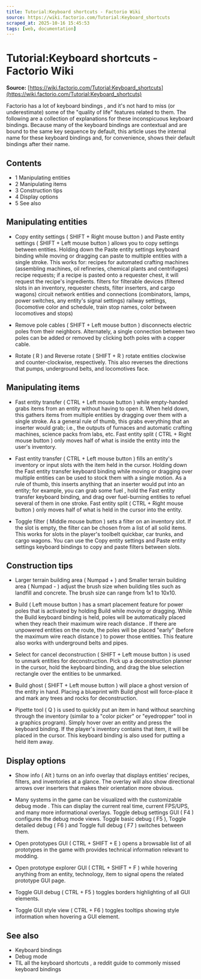 ```yaml
---
title: Tutorial:Keyboard shortcuts - Factorio Wiki
source: https://wiki.factorio.com/Tutorial:Keyboard_shortcuts
scraped_at: 2025-10-16 15:45:53
tags: [web, documentation]
---
```


# Tutorial:Keyboard shortcuts - Factorio Wiki

**Source:** [https://wiki.factorio.com/Tutorial:Keyboard_shortcuts](https://wiki.factorio.com/Tutorial:Keyboard_shortcuts)

Factorio has a lot of keyboard bindings , and it's not hard to miss (or underestimate) some of the "quality of life" features related to them.  The following are a collection of explanations for these inconspicuous keyboard bindings.  Because many of the keyboard bindings are contextual and are bound to the same key sequence by default, this article uses the internal name for these keyboard bindings and, for convenience, shows their default bindings after their name.

## Contents

- 1 Manipulating entities
- 2 Manipulating items
- 3 Construction tips
- 4 Display options
- 5 See also

## Manipulating entities

- Copy entity settings ( SHIFT + Right mouse button ) and Paste entity settings ( SHIFT + Left mouse button ) allows you to copy settings between entities.  Holding down the Paste entity settings keyboard binding while moving or dragging can paste to multiple entities with a single stroke.  This works for: recipes for automated crafting machines (assembling machines, oil refineries, chemical plants and centrifuges) recipe requests; if a recipe is pasted onto a requester chest, it will request the recipe's ingredients. filters for filterable devices (filtered slots in an inventory, requester chests, filter inserters, and cargo wagons) circuit network entities and connections (combinators, lamps, power switches, any entity's signal settings) railway settings, (locomotive color and schedule, train stop names, color between locomotives and stops)

- Remove pole cables ( SHIFT + Left mouse button ) disconnects electric poles from their neighbors.  Alternately, a single connection between two poles can be added or removed by clicking both poles with a copper cable.

- Rotate ( R ) and Reverse rotate ( SHIFT + R ) rotate entities clockwise and counter-clockwise, respectively.  This also reverses the directions that pumps, underground belts, and locomotives face.

## Manipulating items

- Fast entity transfer ( CTRL + Left mouse button ) while empty-handed grabs items from an entity without having to open it.  When held down, this gathers items from multiple entities by dragging over them with a single stroke.  As a general rule of thumb, this grabs everything that an inserter would grab; i.e., the outputs of furnaces and automatic crafting machines, science packs from labs, etc. Fast entity split ( CTRL + Right mouse button ) only moves half of what is inside the entity into the user's inventory.

- Fast entity transfer ( CTRL + Left mouse button ) fills an entity's inventory or input slots with the item held in the cursor.  Holding down the Fast entity transfer keyboard binding while moving or dragging over multiple entities can be used to stock them with a single motion.  As a rule of thumb, this inserts anything that an inserter would put into an entity; for example, you can grab some fuel , hold the Fast entity transfer keyboard binding, and drag over fuel-burning entities to refuel several of them in one stroke. Fast entity split ( CTRL + Right mouse button ) only moves half of what is held in the cursor into the entity.

- Toggle filter ( Middle mouse button ) sets a filter on an inventory slot.  If the slot is empty, the filter can be chosen from a list of all solid items.  This works for slots in the player's toolbelt quickbar, car trunks, and cargo wagons.  You can use the Copy entity settings and Paste entity settings keyboard bindings to copy and paste filters between slots.

## Construction tips

- Larger terrain building area ( Numpad + ) and Smaller terrain building area ( Numpad - ) adjust the brush size when building tiles such as landfill and concrete.  The brush size can range from 1x1 to 10x10.

- Build ( Left mouse button ) has a smart placement feature for power poles that is activated by holding Build while moving or dragging.  While the Build keyboard binding is held, poles will be automatically placed when they reach their maximum wire reach distance .  If there are unpowered entities on the route, the poles will be placed "early" (before the maximum wire reach distance ) to power those entities. This feature also works with underground belts and pipes.

- Select for cancel deconstruction ( SHIFT + Left mouse button ) is used to unmark entities for deconstruction.  Pick up a deconstruction planner in the cursor, hold the keyboard binding, and drag the blue selection rectangle over the entities to be unmarked.

- Build ghost ( SHIFT + Left mouse button ) will place a ghost version of the entity in hand. Placing a blueprint with Build ghost will force-place it and mark any trees and rocks for deconstruction.

- Pipette tool ( Q ) is used to quickly put an item in hand without searching through the inventory (similar to a "color picker" or "eyedropper" tool in a graphics program).  Simply hover over an entity and press the keyboard binding.  If the player's inventory contains that item, it will be placed in the cursor.  This keyboard binding is also used for putting a held item away.

## Display options

- Show info ( Alt ) turns on an info overlay that displays entities' recipes, filters, and inventories at a glance.  The overlay will also show directional arrows over inserters that makes their orientation more obvious.

- Many systems in the game can be visualized with the customizable debug mode .  This can display the current real time, current FPS/UPS, and many more informational overlays. Toggle debug settings GUI ( F4 ) configures the debug mode views. Toggle basic debug ( F5 ), Toggle detailed debug ( F6 ) and Toggle full debug ( F7 ) switches between them.
- Open prototypes GUI ( CTRL + SHIFT + E ) opens a browsable list of all prototypes in the game with provides technical information relevant to modding.
- Open prototype explorer GUI ( CTRL + SHIFT + F ) while hovering anything from an entity, technology, item to signal opens the related prototype GUI page.
- Toggle GUI debug ( CTRL + F5 ) toggles borders highlighting of all GUI elements.
- Toggle GUI style view ( CTRL + F6 ) toggles tooltips showing style information when hovering a GUI element.

## See also

- Keyboard bindings
- Debug mode
- TIL all the keyboard shortcuts , a reddit guide to commonly missed keyboard bindings
